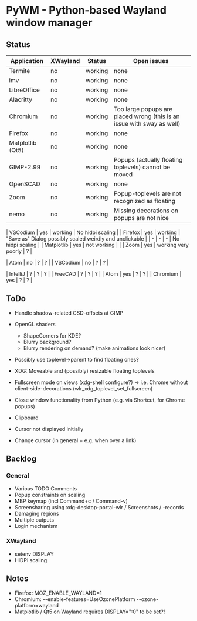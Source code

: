 # PyWM - Python-based Wayland window manager

## Status

| Application            |  XWayland | Status              | Open issues                                              |
|------------------------|-----------|---------------------|----------------------------------------------------------|
| Termite                |    no     | working             |                none                                      |
| imv                    |    no     | working             |                none                                      |
| LibreOffice            |    no     | working             |                none                                      |
| Alacritty              |    no     | working             |                none                                      |
| Chromium               |    no     | working             | Too large popups are placed wrong (this is an issue with sway as well) |
| Firefox                |    no     | working             |                none                                      |
| Matplotlib (Qt5)       |    no     | working             |                none                                      |
| GIMP-2.99              |    no     | working             | Popups (actually floating toplevels) cannot be moved     |
| OpenSCAD               |    no     | working             |                none                                      |
| Zoom                   |    no     | working             | Popup-toplevels are not recognized as floating           |
| nemo                   |    no     | working             | Missing decorations on popups are not nice               |


| VSCodium               |    yes    | working             | No hidpi scaling                                         |
| Firefox                |    yes    | working             | "Save as" Dialog possibly scaled weirdly and unclickable |
| -                      |    -      | -                   | No hidpi scaling                                         |
| Matplotlib             |    yes    | not working         |                                                          |
| Zoom                   |    yes    | working very poorly | ?                                                        |


| Atom                   |    no     | ?                   | ?                                                        |
| VSCodium               |    no     | ?                   | ?                                                        |

| IntelliJ               |    ?      | ?                   | ?                                                        |
| FreeCAD                |    ?      | ?                   | ?                                                        |
| Atom                   |    yes    | ?                   | ?                                                        |
| Chromium               |    yes    | ?                   | ?                                                        |



## ToDo

- Handle shadow-related CSD-offsets at GIMP
- OpenGL shaders
    - ShapeCorners for KDE?
    - Blurry background?
    - Blurry rendering on demand? (make animations look nicer)

- Possibly use toplevel->parent to find floating ones?
- XDG: Moveable and (possibly) resizable floating toplevels
- Fullscreen mode on views (xdg-shell configure?) -> i.e. Chrome without client-side-decorations (wlr_xdg_toplevel_set_fullscreen)
- Close window functionality from Python (e.g. via Shortcut, for Chrome popups)

- Clipboard
- Cursor not displayed initially
- Change cursor (in general + e.g. when over a link)



## Backlog

### General

- Various TODO Comments
- Popup constraints on scaling
- MBP keymap (incl Command+c / Command-v)
- Screensharing using xdg-desktop-portal-wlr / Screenshots / -records
- Damaging regions
- Multiple outputs
- Login mechanism

### XWayland

- setenv DISPLAY
- HiDPI scaling

## Notes

- Firefox: MOZ_ENABLE_WAYLAND=1
- Chromium: --enable-features=UseOzonePlatform --ozone-platform=wayland
- Matplotlib / Qt5 on Wayland requires DISPLAY=":0" to be set?!
